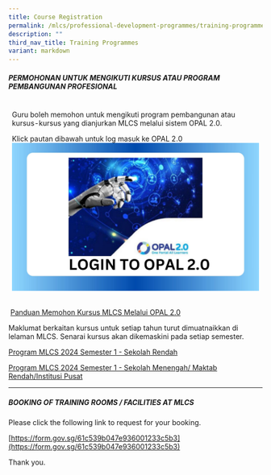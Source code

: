 ```yaml
---
title: Course Registration
permalink: /mlcs/professional-development-programmes/training-programmes/course-registration/
description: ""
third_nav_title: Training Programmes
variant: markdown
---
```

##### PERMOHONAN UNTUK MENGIKUTI KURSUS ATAU PROGRAM PEMBANGUNAN PROFESIONAL&nbsp;

<table class="tg">
<thead>
<tr>
    <td><p>Guru boleh memohon untuk mengikuti program pembangunan atau kursus-kursus yang dianjurkan MLCS melalui sistem OPAL 2.0. </p><p>Klick pautan dibawah untuk log  masuk ke OPAL 2.0 <br><a href="https://idm.opal2.moe.edu.sg/Account/Login">			
	 <img src="/images/001Opal_login.jpg" alt="Login Opal" style="width=60%"></a>
	</p></td></tr></thead></table>

			
&nbsp;[Panduan Memohon Kursus MLCS Melalui OPAL 2.0](/files/panduan-memohon-kursus-mlcs-melalui-opal-2-081d3d2f34c2d48ce958bfcb4e33ba206.pdf)

Maklumat berkaitan kursus untuk setiap tahun turut dimuatnaikkan di lelaman MLCS. Senarai kursus akan dikemaskini pada setiap semester.

[Program MLCS&nbsp;2024 Semester 1 - Sekolah Rendah](/files/MLCS_PD_2024__Semester_1____Objektif___Sinopsis__Rendah_.pdf)

[Program MLCS&nbsp;2024 Semester 1 - Sekolah Menengah/ Maktab Rendah/Institusi Pusat](/files/MLCS_PD_2024__Semester_1____Objektif___Sinopsis__MenMR___IP_.pdf)

---
##### BOOKING OF TRAINING ROOMS / FACILITIES AT MLCS

Please click the following link to request for your booking.

[https://form.gov.sg/61c539b047e936001233c5b3](https://form.gov.sg/61c539b047e936001233c5b3)&nbsp;

Thank you.